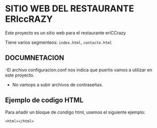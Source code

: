 # SITIO WEB DEL RESTAURANTE ERIccRAZY

Este proyecto es un sitio web para el restaurante eriCCrazy

Tiene varios segmenteos: `index.html`, `contacto.html`

## DOCUMNETACION 

-El archivo configuracion.conf nos indica que puertis vamos a utilizar en este proyecto.
- No vamops a subir archivos de contraseñas.

## Ejemplo de codigo HTML

Para añadir un bloque de condigo html, usemos el siguiente ejemplo:

```
<html></html>

```